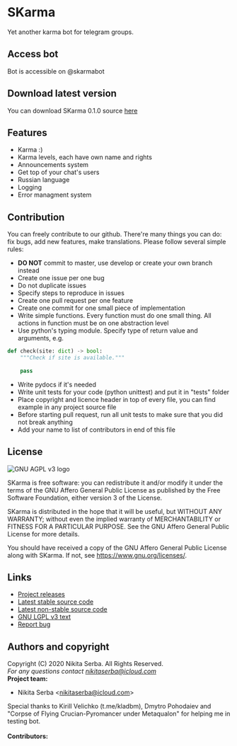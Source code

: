# SKarma
Yet another karma bot for telegram groups.

## Access bot
Bot is accessible on @skarmabot
## Download latest version
You can download SKarma 0.1.0 source [here](https://github.com/sandsbit/skarmabot/releases/tag/v0.1.0)
## Features
* Karma :)
* Karma levels, each have own name and rights
* Announcements system
* Get top of your chat's users
* Russian language
* Logging
* Error managment system
## Contribution
You can freely contribute to our github. There're many things you can do: fix bugs, add new features, make translations. Please follow several simple rules:
* **DO NOT** commit to master, use develop or create your own branch instead
* Create one issue per one bug
* Do not duplicate issues
* Specify steps to reproduce in issues
* Create one pull request per one feature
* Create one commit for one small piece of implementation
* Write simple functions. Every function must do one small thing. All actions in function must be on one abstraction level
* Use python's typing module. Specify type of return value and arguments, e.g.
```python 
def check(site: dict) -> bool:
    """Check if site is available."""
    
    pass
```
* Write pydocs if it's needed
* Write unit tests for your code (python unittest) and put it in "tests" folder
* Place copyright and licence header in top of every file, you can find example in any project source file
* Before starting pull request, run all unit tests to make sure that you did not break anything
* Add your name to list of contributors in end of this file
## License
![GNU AGPL v3 logo](https://www.gnu.org/graphics/agplv3-with-text-162x68.png)

SKarma is free software: you can redistribute it and/or modify
it under the terms of the GNU Affero General Public License as published by
the Free Software Foundation, either version 3 of the License.

SKarma is distributed in the hope that it will be useful,
but WITHOUT ANY WARRANTY; without even the implied warranty of
MERCHANTABILITY or FITNESS FOR A PARTICULAR PURPOSE.  See the
GNU Affero General Public License for more details.

You should have received a copy of the GNU Affero General Public License
along with SKarma.  If not, see <https://www.gnu.org/licenses/>.
## Links
* [Project releases](https://github.com/sandsbit/skarmabot/releases)
* [Latest stable source code](https://github.com/sandsbit/skarmabot/tree/master)
* [Latest non-stable source code](https://github.com/sandsbit/skarmabot/tree/develop)
* [GNU LGPL v3 text](https://github.com/sandsbit/skarmabot/blob/master/LICENSE)
* [Report bug](https://github.com/sandsbit/skarmabot/issues)
## Authors and copyright
Copyright (C) 2020 Nikita Serba. All Rights Reserved.<br>
*For any questions contact <nikitaserba@icloud.com><br>*
**Project team:**
* Nikita Serba <<nikitaserba@icloud.com>>

Special thanks to Kirill Velichko (t.me/kladbm), Dmytro Pohodaiev and "Corpse of Flying Crucian-Pyromancer under Metaqualon"
for helping me in testing bot.<br><br>
**Contributors:**
